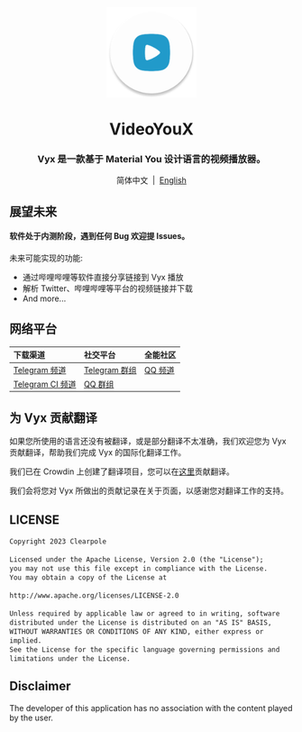 <div align="center">

<img width="" src="/imgs/ic_launcher_round.webp" width=160 height=160 align="center">

# VideoYouX
### Vyx 是一款基于 Material You 设计语言的视频播放器。

简体中文&nbsp;&nbsp;|&nbsp;&nbsp;[English](/README_EN.md)

</div>

## 展望未来

#### 软件处于内测阶段，遇到任何 Bug 欢迎提 Issues。

未来可能实现的功能:
* 通过哔哩哔哩等软件直接分享链接到 Vyx 播放
* 解析 Twitter、哔哩哔哩等平台的视频链接并下载
* And more...

## 网络平台

| 下载渠道 | 社交平台 | 全能社区 |
| :---- | :---- | :---- |
| [Telegram 频道](https://t.me/VyxNotice) |[Telegram 群组](https://t.me/VyxChatting)|[QQ 频道](https://pd.qq.com/s/7w9nfu9d) |
| [Telegram CI 频道](https://t.me/VyxCiBuild) |[QQ 群组](http://qm.qq.com/cgi-bin/qm/qr?k=kuEgTkhx0YOeQVfCHpVCJvJRiZ2zvxlr)|

## 为 Vyx 贡献翻译

如果您所使用的语言还没有被翻译，或是部分翻译不太准确，我们欢迎您为 Vyx 贡献翻译，帮助我们完成 Vyx 的国际化翻译工作。

我们已在 Crowdin 上创建了翻译项目，您可以在[这里](https://crowdin.com/project/videoyoux/invite?h=511ace92d5ca0ccd00a9d6f598c9fc6d1790079)贡献翻译。

我们会将您对 Vyx 所做出的贡献记录在关于页面，以感谢您对翻译工作的支持。

## LICENSE
    Copyright 2023 Clearpole

    Licensed under the Apache License, Version 2.0 (the "License");
    you may not use this file except in compliance with the License.
    You may obtain a copy of the License at

    http://www.apache.org/licenses/LICENSE-2.0

    Unless required by applicable law or agreed to in writing, software
    distributed under the License is distributed on an "AS IS" BASIS,
    WITHOUT WARRANTIES OR CONDITIONS OF ANY KIND, either express or implied.
    See the License for the specific language governing permissions and
    limitations under the License.

## Disclaimer
The developer of this application has no association with the content played by the user.
